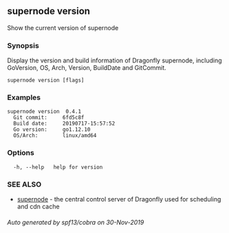 ## supernode version

Show the current version of supernode

### Synopsis

Display the version and build information of Dragonfly supernode, including GoVersion, OS, Arch, Version, BuildDate and GitCommit.

```
supernode version [flags]
```

### Examples

```
supernode version  0.4.1
  Git commit:     6fd5c8f
  Build date:     20190717-15:57:52
  Go version:     go1.12.10
  OS/Arch:        linux/amd64

```

### Options

```
  -h, --help   help for version
```

### SEE ALSO

* [supernode](supernode.md)	 - the central control server of Dragonfly used for scheduling and cdn cache

###### Auto generated by spf13/cobra on 30-Nov-2019
